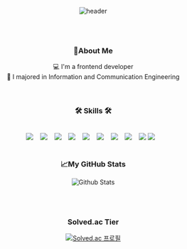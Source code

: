 <div align=center>

![header](https://capsule-render.vercel.app/api?type=slice&color=gradient&height=160&section=header&text=Hi!%20I'm%20JongHyuk&fontAlign=50&fontAlignY=70&fontSize=70&fontColor=000000)

<br>
<br>

<h3>🔎About Me</h3>
💻 I'm a frontend developer
<br>
📘 I majored in Information and Communication Engineering

<br>
<br>
<br>
  
<h3>🛠 Skills 🛠</h3>
<br>
<img src="https://img.shields.io/badge/HTML5-E55638?style=flat-square&logo=html5&logoColor=white"/></a>&nbsp;&nbsp;&nbsp;
<img src="https://img.shields.io/badge/CSS3-25A1E1?style=flat-square&logo=css3&logoColor=white"/></a>&nbsp;&nbsp;&nbsp;
<img src="https://img.shields.io/badge/JavaScript-F7E018?style=flat-square&logo=javascript&logoColor=white"/></a>&nbsp;&nbsp;&nbsp;
<img src="https://img.shields.io/badge/TypeScript-327BCD?style=flat-square&logo=typescript&logoColor=white"/></a>&nbsp;&nbsp;&nbsp;
<img src="https://img.shields.io/badge/REACT-61DBFB?style=flat-square&logo=react&logoColor=white"/></a>&nbsp;&nbsp;&nbsp;
<img src="https://img.shields.io/badge/Redux-764abc?style=flat-square&logo=redux&logoColor=white"/></a>&nbsp;&nbsp;&nbsp;
<img src="https://img.shields.io/badge/Next.js-000000?style=flat-square&logo=next.js&logoColor=white"/></a>&nbsp;&nbsp;&nbsp;
<img src="https://img.shields.io/badge/Express.js-828282?style=flat-square&logo=express&logoColor=white"/></a>&nbsp;&nbsp;&nbsp;
<img src="https://img.shields.io/badge/Python-3773A6?style=flat-square&logo=Python&logoColor=white"/></a>
<img src="https://img.shields.io/badge/MongoDB-4DB33D?style=flat-square&logo=mongodb&logoColor=white"/></a>&nbsp;&nbsp;&nbsp;

<br>
<br>

<h3>📈My GitHub Stats</h3>

![Github Stats](https://github-readme-stats.vercel.app/api?username=dlwhd990&show_icons=true)

<br>
<br>

<h3>Solved.ac Tier</h3>

[![Solved.ac
프로필](http://mazassumnida.wtf/api/generate_badge?boj=dlwhd990)](https://solved.ac/dlwhd990)

</div>
